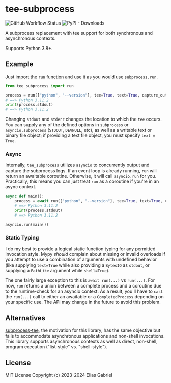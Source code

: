 # tee-subprocess

![GitHub Workflow Status](https://img.shields.io/github/actions/workflow/status/thearchitector/tee-subprocess/ci.yaml?label=tests&style=flat-square)
![PyPI - Downloads](https://img.shields.io/pypi/dw/tee-subprocess?style=flat-square)

A subprocess replacement with tee support for both synchronous and asynchronous contexts.

Supports Python 3.8+.

## Example

Just import the `run` function and use it as you would use `subprocess.run`.

```python
from tee_subprocess import run

process = run(["python", "--version"], tee=True, text=True, capture_output=True)
# ==> Python 3.11.2
print(process.stdout)
# ==> Python 3.11.2
```

Changing `stdout` and `stderr` changes the location to which the `tee` occurs. You can supply any of the defined options in `subprocess` or `asyncio.subprocess` (`STDOUT`, `DEVNULL`, etc), as well as a writable text or binary file object; if providing a text file object, you must specify `text = True`.

### Async

Internally, `tee_subprocess` utilizes `asyncio` to concurrently output and capture the subprocess logs. If an event loop is already running, `run` will return an awaitable coroutine. Otherwise, it will call `asyncio.run` for you. Practically, this means you can just treat `run` as a coroutine if you're in an async context.

```python
async def main():
    process = await run(["python", "--version"], tee=True, text=True, capture_output=True)
    # ==> Python 3.11.2
    print(process.stdout)
    # ==> Python 3.11.2

asyncio.run(main())
```

### Static Typing

I do my best to provide a logical static function typing for any permitted invocation style. Mypy _should_ complain about missing or invalid overloads if you attempt to use a combination of arguments with undefined behavior (like supplying `text=True` while also providing a `BytesIO` as `stdout`, or supplying a `PathLike` argument while `shell=True`).

The one fairly large exception to this is `await run(...)` vs `run(...)`. For now, `run` returns a union between a complete process and a coroutine due to the runtime-check for an asyncio context. As a result, you'll have to `cast` the `run(...)` call to either an awaitable or a `CompletedProcess` depending on your specific use. The API may change in the future to avoid this problem.

## Alternatives

[subprocess-tee](https://github.com/pycontribs/subprocess-tee), the motivation for this library, has the same objective but fails to accommodate asynchronous applications and non-shell invocations. This library supports asynchronous contexts as well as direct, non-shell, program execution ("list-style" vs. "shell-style").

## License

MIT License
Copyright (c) 2023-2024 Elias Gabriel
